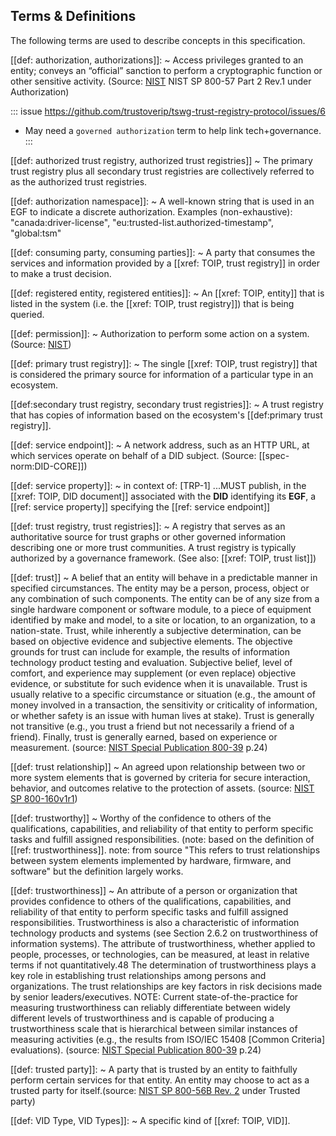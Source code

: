 
[//]: # (Pandoc Formatting Macros)

[//]: # (Portable Document Format)

[//]: # (blank)

[//]: # (: file format defined by ISO 32000-2)

## Terms & Definitions
The following terms are used to describe concepts in this specification.

[[def: authorization, authorizations]]:
~ Access privileges granted to an entity; conveys an “official” sanction to perform a cryptographic function or other sensitive activity. (Source: [NIST](https://csrc.nist.gov/glossary/term/permission) NIST SP 800-57 Part 2 Rev.1 under Authorization)

::: issue 
https://github.com/trustoverip/tswg-trust-registry-protocol/issues/6
- May need a `governed authorization` term to help link tech+governance.
:::

[[def: authorized trust registry, authorized trust registries]]
~ The primary trust registry plus all secondary trust registries are collectively referred to as the authorized trust registries.

[[def: authorization namespace]]:
~ A well-known string that is used in an EGF to indicate a discrete authorization. Examples (non-exhaustive): "canada:driver-license", "eu:trusted-list.authorized-timestamp", "global:tsm"

[[def: consuming party, consuming parties]]:
~ A party that consumes the services and information provided by a [[xref: TOIP, trust registry]] in order to make a trust decision.

[[def: registered entity, registered entities]]:
~ An [[xref: TOIP, entity]] that is listed in the system (i.e. the [[xref: TOIP, trust registry]]) that is being queried. 

[[def: permission]]:
~  Authorization to perform some action on a system. (Source: [NIST](https://csrc.nist.gov/glossary/term/permission))

[[def: primary trust registry]]:
~ The single [[xref: TOIP, trust registry]] that is considered the primary source for information of a particular type in an ecosystem.

[[def:secondary trust registry, secondary trust registries]]:
~ A trust registry that has copies of information based on the ecosystem's [[def:primary trust registry]]. 

[[def: service endpoint]]:
~ A network address, such as an HTTP URL, at which services operate on behalf of a DID subject. (Source: [[spec-norm:DID-CORE]])

[[def: service property]]:
~ in context of: [TRP-1] ...MUST publish, in the [[xref: TOIP, DID document]] associated with the **DID** identifying its **EGF**, a [[ref: service property]] specifying the [[ref: service endpoint]]

[[def: trust registry, trust registries]]: 
~ A registry that serves as an authoritative source for trust graphs or other governed information describing one or more trust communities. A trust registry is typically authorized by a governance framework.  (See also: [[xref: TOIP, trust list]])

[[def: trust]]
~ A belief that an entity will behave in a predictable manner in specified circumstances. The entity may be a person, process, object or any combination of such components. The entity can be of any size from a single hardware component or software module, to a piece of equipment identified by make and model, to a site or location, to an organization, to a nation-state. Trust, while inherently a subjective determination, can be based on objective evidence and subjective elements. The objective grounds for trust can include for example, the results of information technology product testing and evaluation. Subjective belief, level of comfort, and experience may supplement (or even replace) objective evidence, or substitute for such evidence when it is unavailable. Trust is usually relative to a specific circumstance or situation (e.g., the amount of money involved in a transaction, the sensitivity or criticality of information, or whether safety is an issue with human lives at stake). Trust is generally not transitive (e.g., you trust a friend but not necessarily a friend of a friend). Finally, trust is generally earned, based on experience or measurement. (source: [NIST Special Publication 800-39](https://nvlpubs.nist.gov/nistpubs/Legacy/SP/nistspecialpublication800-39.pdf) p.24)

[[def: trust relationship]]
~ An agreed upon relationship between two or more system elements that is governed by criteria for secure interaction, behavior, and outcomes relative to the protection of assets. (source: [NIST SP 800-160v1r1](https://nvlpubs.nist.gov/nistpubs/SpecialPublications/NIST.SP.800-160v1r1.pdf))

[[def: trustworthy]]
~ Worthy of the confidence to others of the qualifications, capabilities, and reliability of that entity to perform specific tasks and fulfill assigned responsibilities. (note: based on the definition of [[ref: trustworthiness]]. note: from source "This refers to trust relationships between system elements implemented by hardware, firmware, and software" but the definition largely works.

[[def: trustworthiness]]
~ An attribute of a person or organization that provides confidence to others of the qualifications, capabilities, and reliability of that entity to perform specific tasks and fulfill assigned responsibilities. Trustworthiness is also a characteristic of information technology products and systems (see Section 2.6.2 on trustworthiness of information systems). The attribute of trustworthiness, whether applied to people, processes, or technologies, can be measured, at least in relative terms if not quantitatively.48 The determination of trustworthiness plays a key role in establishing trust relationships among persons and organizations. The trust relationships are key factors in risk decisions made by senior leaders/executives. NOTE: Current state-of-the-practice for measuring trustworthiness can reliably differentiate between widely different levels of trustworthiness and is capable of producing a trustworthiness scale that is hierarchical between similar instances of measuring activities (e.g., the results from ISO/IEC 15408 [Common Criteria] evaluations). (source: [NIST Special Publication 800-39](https://nvlpubs.nist.gov/nistpubs/Legacy/SP/nistspecialpublication800-39.pdf) p.24)


[[def: trusted party]]:
~ A party that is trusted by an entity to faithfully perform certain services for that entity. An entity may choose to act as a trusted party for itself.(source: [NIST SP 800-56B Rev. 2](https://doi.org/10.6028/NIST.SP.800-56Br2) under Trusted party)

[[def: VID Type, VID Types]]:
~ A specific kind of [[xref: TOIP, VID]].


